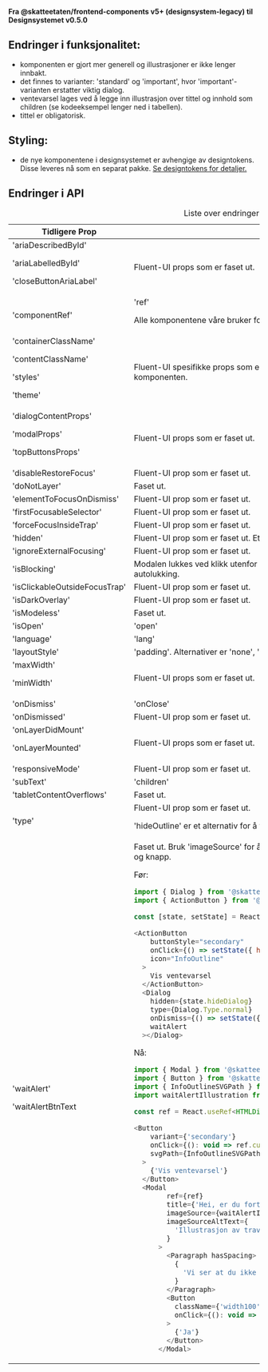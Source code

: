 **Fra @skatteetaten/frontend-components v5+ (designsystem-legacy) til Designsystemet v0.5.0**

## Endringer i funksjonalitet:

- komponenten er gjort mer generell og illustrasjoner er ikke lenger innbakt.
- det finnes to varianter: 'standard' og 'important', hvor 'important'-varianten erstatter viktig dialog.
- ventevarsel lages ved å legge inn illustrasjon over tittel og innhold som children (se kodeeksempel lenger ned i tabellen).
- tittel er obligatorisk.

## Styling:

- de nye komponentene i designsystemet er avhengige av designtokens. Disse leveres nå som en separat pakke. <a class="brodtekst-link" href="#section-designtokens-deprecated">Se designtokens for detaljer.</a>

## Endringer i API

<!-- For full API-dokumentasjon, vennligst se på <a class="brodtekst-link" href="https://www.skatteetaten.no/stilogtone/designsystemet/komponenter/modal/">Modal komponent</a> på dokumentasjonssiden til designsystemet. -->

<div class="migration-tabell">
<table>
<caption>Liste over endringer i komponent-api'et</caption>
<thead><tr><th>Tidligere Prop</th><th>Alternativ</th></tr></thead>
<tbody>
<tr>
<td>
'ariaDescribedById'

'ariaLabelledById'

'closeButtonAriaLabel'

</td>
<td>
Fluent-UI props som er faset ut.
</td>
</tr>
<tr>
<td>'componentRef'</td>
<td>
'ref'

Alle komponentene våre bruker forwardRef. For komponent sendes 'ref' til &lt;dialog&gt;-elementet.

</td>
</tr>
<tr>
<td>
'containerClassName'

'contentClassName'

'styles'

'theme'

</td>
<td>
Fluent-UI spesifikke props som er faset ut. Bruk 'className' eller 'classNames' for å style komponenten.
</td>
</tr>
<tr>
<td>
'dialogContentProps'

'modalProps'

'topButtonsProps'

</td>
<td>
Fluent-UI props som er faset ut.
</td>
</tr>
<tr>
<td>'disableRestoreFocus'</td>
<td>
Fluent-UI prop som er faset ut.
</td>
</tr>
<tr>
<td>'doNotLayer'</td>
<td>
Faset ut.
</td>
</tr>
<tr>
<td>'elementToFocusOnDismiss'</td>
<td>
Fluent-UI prop som er faset ut.
</td>
</tr>
<tr>
<td>'firstFocusableSelector'</td>
<td>
Fluent-UI prop som er faset ut.
</td>
</tr>
<tr>
<td>'forceFocusInsideTrap'</td>
<td>
Fluent-UI prop som er faset ut.
</td>
</tr>
<tr>
<td>'hidden'</td>
<td>
Fluent-UI prop som er faset ut. Et alternativ er å sette 'open' til false for å skjule Modal.
</td>
</tr>
<tr>
<td>'ignoreExternalFocusing'</td>
<td>
Fluent-UI prop som er faset ut.
</td>
</tr>
<tr>
<td>'isBlocking'</td>
<td>
Modalen lukkes ved klikk utenfor modalen by default. Bruk 'hideAutoClose' for å skru av autolukking.
</td>
</tr>
<tr>
<td>'isClickableOutsideFocusTrap'</td>
<td>
Fluent-UI prop som er faset ut.
</td>
</tr>
<tr>
<td>'isDarkOverlay'</td>
<td>
Fluent-UI prop som er faset ut.
</td>
</tr>
<tr>
<td>'isModeless'</td>
<td>
Faset ut.
</td>
</tr>
<tr>
<td>'isOpen'</td>
<td>
'open'
</td>
</tr>
<tr>
<td>'language'</td>
<td>
'lang'
</td>
</tr>
<tr>
<td>'layoutStyle'</td>
<td>
'padding'. Alternativer er 'none', 's', 'm', 'l', 'mega'. 'l' er default.
</td>
</tr>
<tr>
<td>
'maxWidth'

'minWidth'

</td>
<td>
Fluent-UI props som er faset ut.
</td>
</tr>
<tr>
<td>'onDismiss'</td>
<td>
'onClose'
</td>
</tr>
<tr>
<td>'onDismissed'</td>
<td>
Fluent-UI prop som er faset ut.
</td>
</tr>
<tr>
<td>
'onLayerDidMount'

'onLayerMounted'

</td>
<td>
Fluent-UI props som er faset ut.
</td>
</tr>
<tr>
<td>'responsiveMode'</td>
<td>
Fluent-UI prop som er faset ut.
</td>
</tr>
<tr>
<td>'subText'</td>
<td>
'children'
</td>
</tr>
<tr>
<td>'tabletContentOverflows'</td>
<td>
Faset ut.
</td>
</tr>
<tr>
<td>'type'</td>
<td>
Fluent-UI prop som er faset ut.

'hideOutline' er et alternativ for å vise modalen uten ramme.

</td>
</tr>
<tr>
<td>
'waitAlert'

'waitAlertBtnText

</td>
<td>
Faset ut. Bruk 'imageSource' for å legge inn bilde øverst i Modal og 'children' for å legge inn tekst og knapp.

Før:

```javascript static
import { Dialog } from '@skatteetaten/frontend-components/Dialog';
import { ActionButton } from '@skatteetaten/frontend-components/ActionButton';

const [state, setState] = React.useState({ hideDialog: true });

<ActionButton
    buttonStyle="secondary"
    onClick={() => setState({ hideDialog: false })}
    icon="InfoOutline"
  >
    Vis ventevarsel
  </ActionButton>
  <Dialog
    hidden={state.hideDialog}
    type={Dialog.Type.normal}
    onDismiss={() => setState({ hideDialog: true });}
    waitAlert
  ></Dialog>
```

Nå:

```js static
import { Modal } from '@skatteetaten/ds-overlays';
import { Button } from '@skatteetaten/ds-buttons';
import { InfoOutlineSVGPath } from '@skatteetaten/ds-buttons';
import waitAlertIllustration from 'assets/wait-alert-illustration.png';

const ref = React.useRef<HTMLDialogElement>(null);

<Button
    variant={'secondary'}
    onClick={(): void => ref.current?.showModal()}
    svgPath={InfoOutlineSVGPath}
  >
    {'Vis ventevarsel'}
  </Button>
  <Modal
        ref={ref}
        title={'Hei, er du fortsatt her?'}
        imageSource={waitAlertIllustration}
        imageSourceAltText={
          'Illustrasjon av travel person med seks armer, opptatt med kontorarbeid.'
        }
      >
        <Paragraph hasSpacing>
          {
            'Vi ser at du ikke har gjort noe på nettsiden på ei stund. Er du fortsatt her?'
          }
        </Paragraph>
        <Button
          className={'width100'}
          onClick={(): void => ref.current?.close()}
        >
          {'Ja'}
        </Button>
      </Modal>
```

</td>
</tr>
</tbody>
</table>
</div>

